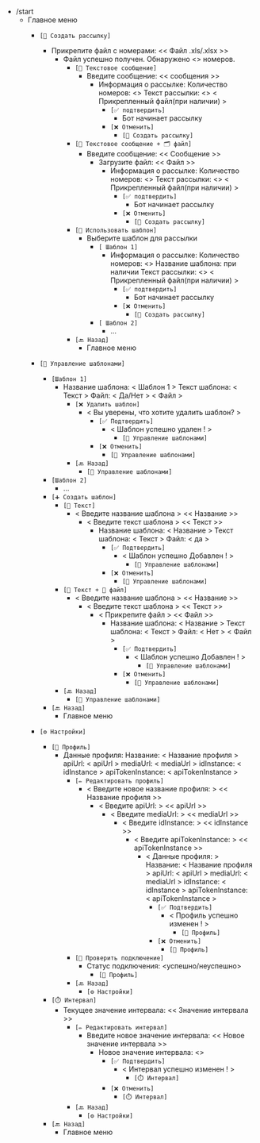 - /start
  - Главное меню
    - `[📢 Создать рассылку]`
      - Прикрепите файл с номерами:
        << Файл .xls/.xlsx >>
        - Файл успешно получен.
          Обнаружено <> номеров.
          - `[📝 Текстовое сообщение]`
            - Введите сообщение:
              << сообщения >>
                - Информация о рассылке: 
                  Количество номеров: <>
                  Текст рассылки: <>
                  < Прикрепленный файл(при наличии) >
                  - `[✅ подтвердить]`
                    - Бот начинает рассылку
                  - `[❌ Отменить]` 
                    - `[📢 Создать рассылку]` 
          - `[📝 Текстовое сообщение + 🗂️ файл]`
            - Введите сообщение:
              << Сообщение >>
              - Загрузите файл:
                << Файл >>
                  - Информация о рассылке: 
                    Количество номеров: <>
                    Текст рассылки: <>
                    < Прикрепленный файл(при наличии) >
                    - `[✅ подтвердить]`
                      - Бот начинает рассылку
                    - `[❌ Отменить]` 
                      - `[📢 Создать рассылку]`
          - `[🧾 Использовать шаблон]`
            - Выберите шаблон для рассылки
              - `[ Шаблон 1]`
                  - Информация о рассылке: 
                    Количество номеров: <>
                    Название шаблона: при наличии
                    Текст рассылки: <>
                    < Прикрепленный файл(при наличии) >
                      - `[✅ подтвердить]`
                        - Бот начинает рассылку
                      - `[❌ Отменить]` 
                        - `[📢 Создать рассылку]`
              - `[ Шаблон 2]`
                - ...
          - `[🔙 Назад]`
            - Главное меню



    - `[📄 Управление шаблонами]`
      - `[Шаблон 1]`
        - Название шаблона: < Шаблон 1 > 
          Текст шаблона: < Текст >
          Файл: < Да/Нет >
          < Файл >
          - `[❌ Удалить шаблон]`
            - < Вы уверены, что хотите удалить шаблон? >
              - `[✅ Подтвердить]`
                - < Шаблон успешно удален ! >
                  - `[📄 Управление шаблонами]`
              - `[❌ Отменить]`
                - `[📄 Управление шаблонами]`
          - `[🔙 Назад]`
            - `[📄 Управление шаблонами]`
      - `[Шаблон 2]`
        - ... 
      - `[➕ Создать шаблон]`
        - `[📝 Текст]`
          - < Введите название шаблона >
            << Название >>
            - < Введите текст шаблона >
              << Текст >>
              - Название шаблона: < Название > 
                Текст шаблона: < Текст >
                Файл: < да >
                - `[✅ Подтвердить]`
                  - < Шаблон успешно Добавлен ! >
                    - `[📄 Управление шаблонами]`
                - `[❌ Отменить]`
                  - `[📄 Управление шаблонами]`
        - `[📝 Текст + 📎 файл]`
          - < Введите название шаблона >
            << Название >>
            - < Введите текст шаблона >
              << Текст >>
              - < Прикрепите файл >
                << Файл >>
                  - Название шаблона: < Название > 
                    Текст шаблона: < Текст >
                    Файл: < Нет >
                    < Файл >
                    - `[✅ Подтвердить]`
                      - < Шаблон успешно Добавлен ! >
                        - `[📄 Управление шаблонами]`
                    - `[❌ Отменить]`
                      - `[📄 Управление шаблонами]`
        - `[🔙 Назад]`
          - `[📄 Управление шаблонами]`
      - `[🔙 Назад]`
        - Главное меню




    - `[⚙️ Настройки]`
        - `[👤 Профиль]`
          - Данные профиля:
          Название: < Название профиля >
          apiUrl: < apiUrl >
          mediaUrl: < mediaUrl >
          idInstance: < idInstance >
          apiTokenInstance: < apiTokenInstance >
            - `[✏️ Редактировать профиль]`
              - < Введите новое название профиля: >
              << Название профиля >>
                - < Введите apiUrl: >
                << apiUrl >>
                  - < Введите mediaUrl: >
                    << mediaUrl >>
                    - < Введите idInstance: >
                      << idInstance >>
                      - < Введите apiTokenInstance: >
                        << apiTokenInstance >>
                          - < Данные профиля: >
                            Название: < Название профиля >
                            apiUrl: < apiUrl >
                            mediaUrl: < mediaUrl >
                            idInstance: < idInstance >
                            apiTokenInstance: < apiTokenInstance >
                              - `[✅ Подтвердить]`          
                                - < Профиль успешно изменен ! >
                                  - `[👤 Профиль]`
                              - `[❌ Отменить]`
                                - `[👤 Профиль]`
            - `[🔌 Проверить подключение]`
              - Статус подключения: <успешно/неуспешно> 
                - `[👤 Профиль]`
            - `[🔙 Назад]`
              - `[⚙️ Настройки]`
        - `[⏱️ Интервал]`
          - Текущее значение интервала:
            << Значение интервала >>
            - `[✏️ Редактировать интервал]`
              - Введите новое значение интервала:
                << Новое значение интервала >>
                - Новое значение интервала: <>
                  - `[✅ Подтвердить]`
                    - < Интервал успешно изменен ! >
                      - `[⏱️ Интервал]`
                  - `[❌ Отменить]`
                    - `[⏱️ Интервал]`
            - `[🔙 Назад]`
              -  `[⚙️ Настройки]`
        - `[🔙 Назад]` 
          - Главное меню
